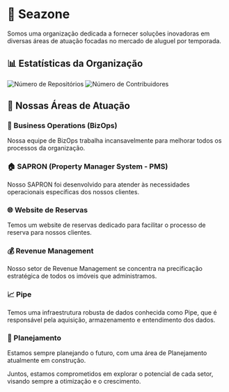 # 🚀 Seazone

Somos uma organização dedicada a fornecer soluções inovadoras em diversas áreas de atuação focadas no mercado de aluguel por temporada.

## 📊 Estatísticas da Organização

![Número de Repositórios](https://img.shields.io/badge/Repositórios-20+-blue)
![Número de Contribuidores](https://img.shields.io/badge/Contribuidores-30+-orange)

## 🏢 Nossas Áreas de Atuação

### 🔄 Business Operations (BizOps)
Nossa equipe de BizOps trabalha incansavelmente para melhorar todos os processos da organização.

### 🏠 SAPRON (Property Manager System - PMS)
Nosso SAPRON foi desenvolvido para atender às necessidades operacionais específicas dos nossos clientes.

### 🌐 Website de Reservas
Temos um website de reservas dedicado para facilitar o processo de reserva para nossos clientes.

### 💰 Revenue Management
Nosso setor de Revenue Management se concentra na precificação estratégica de todos os imóveis que administramos.

### 📈 Pipe
Temos uma infraestrutura robusta de dados conhecida como Pipe, que é responsável pela aquisição, armazenamento e entendimento dos dados.

### 🚧 Planejamento
Estamos sempre planejando o futuro, com uma área de Planejamento atualmente em construção.

Juntos, estamos comprometidos em explorar o potencial de cada setor, visando sempre a otimização e o crescimento.
